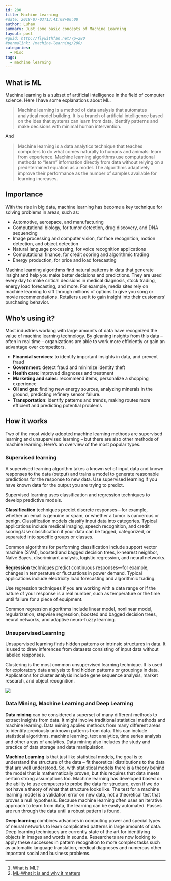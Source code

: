 ```yaml
---
id: 280
title: Machine Learning
#date: 2018-07-03T13:41:08+00:00
author: Luhao
summary: Just some basic concepts of Machine Learning
layout: post
#guid: http://flywithfan.net/?p=280
#permalink: /machine-learning/280/
categories:
  - Misc
tags:
  - machine learning
---
```


## What is ML

Machine learning is a subset of artificial intelligence in the field of computer science. Here I have some explanations about ML.

> Machine learning is a method of data analysis that automates analytical model building. It is a branch of artificial intelligence based on the idea that systems can learn from data, identify patterns and make decisions with minimal human intervention.

And

> Machine learning is a data analytics technique that teaches computers to do what comes naturally to humans and animals: learn from experience. Machine learning algorithms use computational methods to “learn” information directly from data without relying on a predetermined equation as a model. The algorithms adaptively improve their performance as the number of samples available for learning increases.

## Importance

With the rise in big data, machine learning has become a key technique for solving problems in areas, such as:

- Automotive, aerospace, and manufacturing
- Computational biology, for tumor detection, drug discovery, and DNA sequencing
- Image processing and computer vision, for face recognition, motion detection, and object detection
- Natural language processing, for voice recognition applications
- Computational finance, for credit scoring and algorithmic trading
- Energy production, for price and load forecasting

Machine learning algorithms find natural patterns in data that generate insight and help you make better decisions and predictions. They are used every day to make critical decisions in medical diagnosis, stock trading, energy load forecasting, and more. For example, media sites rely on machine learning to sift through millions of options to give you song or movie recommendations. Retailers use it to gain insight into their customers’ purchasing behavior.

## Who&#8217;s using it?

Most industries working with large amounts of data have recognized the value of machine learning technology. By gleaning insights from this data – often in real time – organizations are able to work more efficiently or gain an advantage over competitors.

- **Financial services**: to identify important insights in data, and prevent fraud
- **Government**: detect fraud and minimize identity theft
- **Health care**: improved diagnoses and treatment
- **Marketing and sales**: recommend items, personalize a shopping experience
- **Oil and gas**: finding new energy sources, analyzing minerals in the ground, predicting refinery sensor failure.
- **Transportation**: identify patterns and trends, making routes more efficient and predicting potential problems

## How it works

Two of the most widely adopted machine learning methods are supervised learning and unsupervised learning – but there are also other methods of machine learning. Here&#8217;s an overview of the most popular types.

### Supervised learning

A supervised learning algorithm takes a known set of input data and known responses to the data (output) and trains a model to generate reasonable predictions for the response to new data. Use supervised learning if you have known data for the output you are trying to predict.

Supervised learning uses classification and regression techniques to develop predictive models.

**Classification** techniques predict discrete responses—for example, whether an email is genuine or spam, or whether a tumor is cancerous or benign. Classification models classify input data into categories. Typical applications include medical imaging, speech recognition, and credit scoring.Use classification if your data can be tagged, categorized, or separated into specific groups or classes.

Common algorithms for performing classification include support vector machine (SVM), boosted and bagged decision trees, k-nearest neighbor, Naïve Bayes, discriminant analysis, logistic regression, and neural networks.

**Regression** techniques predict continuous responses—for example, changes in temperature or fluctuations in power demand. Typical applications include electricity load forecasting and algorithmic trading.

Use regression techniques if you are working with a data range or if the nature of your response is a real number, such as temperature or the time until failure for a piece of equipment.

Common regression algorithms include linear model, nonlinear model, regularization, stepwise regression, boosted and bagged decision trees, neural networks, and adaptive neuro-fuzzy learning.

### Unsupervised Learning

Unsupervised learning finds hidden patterns or intrinsic structures in data. It is used to draw inferences from datasets consisting of input data without labeled responses.

Clustering is the most common unsupervised learning technique. It is used for exploratory data analysis to find hidden patterns or groupings in data. Applications for cluster analysis include gene sequence analysis, market research, and object recognition.

![](https://www.mathworks.com/content/mathworks/www/en/discovery/machine-learning/jcr:content/mainParsys3/discoverysubsection_1965078453/mainParsys3/image_2109075398_cop.adapt.full.high.svg/1523365089335.svg)

### Data Mining, Machine Learning and Deep Learning

**Data mining** can be considered a superset of many different methods to extract insights from data. It might involve traditional statistical methods and machine learning. Data mining applies methods from many different areas to identify previously unknown patterns from data. This can include statistical algorithms, machine learning, text analytics, time series analysis and other areas of analytics. Data mining also includes the study and practice of data storage and data manipulation.

**Machine Learning** is that just like statistical models, the goal is to understand the structure of the data – fit theoretical distributions to the data that are well understood. So, with statistical models there is a theory behind the model that is mathematically proven, but this requires that data meets certain strong assumptions too. Machine learning has developed based on the ability to use computers to probe the data for structure, even if we do not have a theory of what that structure looks like. The test for a machine learning model is a validation error on new data, not a theoretical test that proves a null hypothesis. Because machine learning often uses an iterative approach to learn from data, the learning can be easily automated. Passes are run through the data until a robust pattern is found.

**Deep learning** combines advances in computing power and special types of neural networks to learn complicated patterns in large amounts of data. Deep learning techniques are currently state of the art for identifying objects in images and words in sounds. Researchers are now looking to apply these successes in pattern recognition to more complex tasks such as automatic language translation, medical diagnoses and numerous other important social and business problems.

---

1. [What is ML?](https://www.mathworks.com/discovery/machine-learning.html)
2. [ML-What it is and why it matters](https://www.sas.com/en_us/insights/analytics/machine-learning.html)
